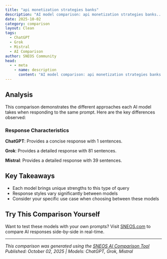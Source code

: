```yaml
---
title: "api monetization strategies banks"
description: "AI model comparison: api monetization strategies banks..."
date: 2025-10-02
category: comparison
layout: Clean
tags:
  - ChatGPT
  - Grok
  - Mistral
  - AI Comparison
author: SNEOS Community
head:
  - - meta
    - name: description
      content: "AI model comparison: api monetization strategies banks..."
---
```


<ChatComparison
  title="api monetization strategies banks"
  prompt="api monetization strategies banks"
  :responses='{
    "ChatGPT": "Monetizing APIs (Application Programming Interfaces) has become an increasingly important strategy for banks and financial institutions in the digital age. With the rise of fintech and the growing demand for seamless financial services, banks can leverage APIs to create new revenue streams, enhance customer experiences, and foster innovation. Here are several API monetization strategies that banks can consider:\n\n### 1. **Transaction Fees**\n   - Charge third-party developers or businesses a fee for each transaction processed through the API. This is common in payment processing APIs, where fees are charged for card transactions, money transfers, and other payment-related services.\n\n### 2. **Subscription-Based Models**\n   - Offer access to premium features or data through a subscription-based model. For example, developers could pay a monthly fee for access to advanced analytics, historical data, or enhanced API functionality.\n\n### 3. **Freemium Models**\n   - Provide a basic level of API access for free while charging for premium features or higher usage limits. This model allows developers to test the API and integrate it into their services before committing to paid tiers.\n\n### 4. **Data Monetization**\n   - Utilize aggregate usage data, transaction data, or customer insights to offer analytical services to businesses. Banks can monetize this data by providing insights on consumer behavior, spending patterns, and market trends, ensuring compliance with privacy regulations.\n\n### 5. **Partnerships and Co-Creation**\n   - Form partnerships with fintech companies, allowing them to build services on top of the bank&#x27;s APIs. In such collaborations, banks can earn revenue sharing or joint enterprise ventures.\n\n### 6. **White-Label Solutions**\n   - Offer white-label solutions, where fintechs can use the bank’s API to build branded financial products. Banks can charge licensing fees or royalties for the use of their underlying technology and infrastructure.\n\n### 7. **Cross-Selling Financial Products**\n   - Use APIs to promote and sell additional financial products to existing customers through third-party applications. For example, if an API provides personal finance management, it can suggest credit cards, loans, or investment products.\n\n### 8. **Enhanced User Experience**\n   - Monetize APIs by providing integrations that enhance user experience, such as easy account aggregation or personal financial management tools. By improving customer retention and satisfaction, banks can enhance their profitability indirectly.\n\n### 9. **API Marketplaces**\n   - Create an API marketplace where external developers can access a range of banking services. Charge for listing services, take a percentage of transactions, or require a subscription for premium access.\n\n### 10. **Compliance and Risk Assessment**\n   - Offer APIs that help other companies with regulatory compliance and risk assessment, charging for access to tools that manage KYC (Know Your Customer), AML (Anti-Money Laundering), and fraud detection.\n\n### 11. **Custom Integrations for Enterprises**\n   - Provide bespoke solutions or integrations for enterprise clients or corporate partners, where pricing is based on the complexity and scale of the solutions provided.\n\n### 12. **Community and Developer Engagement**\n   - Foster a developer community around the bank’s APIs, encouraging innovation. By developing hackathons, contests, and offering developer support, banks can encourage creative uses of their APIs, potentially leading to new business models or partnerships.\n\n### Conclusion\nBanks need to strike a balance between monetizing their APIs and providing value to customers and partners. They must also stay compliant with regulatory requirements and maintain robust security measures. By adopting one or several of these strategies, banks can effectively monetize their APIs while fostering innovation and improving customer engagement.",
    "Grok": "API monetization is a growing trend among banks as they seek to generate new revenue streams, enhance customer experiences, and leverage their data and services through Application Programming Interfaces (APIs). Banks have a wealth of data, infrastructure, and financial services that can be exposed via APIs to third-party developers, fintechs, and other businesses. Below are some effective **API monetization strategies for banks**, tailored to their unique position in the financial ecosystem:\n\n---\n\n### 1. Direct Monetization Models\nBanks can charge fees for access to their APIs based on usage, subscriptions, or specific services. These models include:\n\n- **Pay-per-Use (Transaction-Based Pricing):**  \n  Charge developers or third parties for each API call or transaction processed through the API. For example, a fintech app using a bank\u0027s payment initiation API could be charged a small fee per transaction.  \n  *Example Use Case:* A payment gateway or fintech using the bank\u2019s API to facilitate real-time payments.\n\n- **Subscription-Based Access:**  \n  Offer tiered subscription plans for API access, with different levels of features, usage limits, or support. For instance, a basic plan might allow limited API calls, while a premium plan offers higher limits and priority support.  \n  *Example Use Case:* A startup using a bank\u2019s API for KYC (Know Your Customer) verification subscribes to a monthly plan.\n\n- **Freemium Model:**  \n  Provide free access to basic API features to attract developers and smaller businesses, while charging for advanced features, higher usage quotas, or premium support. This lowers the entry barrier and encourages adoption.  \n  *Example Use Case:* Free access to basic account balance APIs, with a fee for real-time transaction analytics.\n\n---\n\n### 2. Revenue Sharing and Partnerships\nBanks can collaborate with third-party developers, fintechs, and other organizations, sharing revenue generated through joint offerings enabled by APIs.\n\n- **Revenue Sharing with Fintechs:**  \n  Partner with fintech companies to co-create value-added services (e.g., personal finance apps or lending platforms) and share the resulting revenue. The bank provides APIs for data access or payment processing, while the fintech contributes user-facing innovation.  \n  *Example Use Case:* A budgeting app integrates with a bank\u2019s API to access user transaction data and shares subscription revenue with the bank.\n\n- **White-Labeled Services:**  \n  Allow third parties to resell or integrate the bank\u2019s services (e.g., payment processing or loans) under their own brand, with the bank earning a share of the profits. APIs enable seamless integration of these services.  \n  *Example Use Case:* A retailer offering a \u201Cpay later\u201D feature powered by a bank\u2019s loan API, with revenue split between the retailer and the bank.\n\n---\n\n### 3. Data Monetization (Anonymized and Aggregated Data)\nBanks hold vast amounts of financial data that, when anonymized and aggregated, can be valuable to third parties for insights, analytics, and decision-making.\n\n- **Selling Insights via APIs:**  \n  Provide access to aggregated and anonymized data (e.g., spending trends, demographic insights, or regional economic activity) to businesses like retailers, marketers, or research firms. This must comply with data privacy regulations like GDPR or CCPA.  \n  *Example Use Case:* A retail chain uses a bank\u2019s API to understand consumer spending patterns in specific areas for targeted marketing.\n\n- **Personalized Offer Platforms:**  \n  Use APIs to enable third parties to deliver personalized offers or recommendations to bank customers based on spending behavior, with banks earning a commission for successful referrals or transactions.  \n  *Example Use Case:* A travel company accesses spending data (with customer consent) via a bank API to offer tailored vacation deals, and the bank earns a referral fee.\n\n---\n\n### 4. Value-Added Services\nBanks can package their APIs into value-added services that solve specific pain points for businesses or developers, charging a premium for these offerings.\n\n- **Embedded Finance Solutions:**  \n  Enable non-financial businesses (e.g., e-commerce platforms or ride-sharing apps) to embed banking services like payments, loans, or digital wallets into their platforms via APIs. Banks can charge for the integration or take a cut of transactions.  \n  *Example Use Case:* An e-commerce platform uses a bank\u2019s API to offer \u201Cbuy now, pay later\u201D options at checkout, with the bank earning interest or transaction fees.\n\n- **Compliance and Security APIs:**  \n  Offer APIs that help businesses comply with regulatory requirements, such as KYC, AML (Anti-Money Laundering), or fraud detection, and charge for access to these specialized services.  \n  *Example Use Case:* A fintech startup uses a bank\u2019s KYC API to verify customer identities, paying a fee per verification.\n\n---\n\n### 5. Developer Ecosystem and Marketplace\nCreate a developer-friendly ecosystem or marketplace where third parties can discover, test, and integrate bank APIs, fostering innovation and driving monetization.\n\n- **API Marketplace with Premium Access:**  \n  Build a platform where developers can browse and subscribe to APIs, with premium APIs or features available for a fee. Charge for API documentation, sandbox access, or developer support.  \n  *Example Use Case:* A bank offers a sandbox environment for developers to test payment APIs for free, but charges for production access.\n\n- **Innovation Challenges and Hackathons:**  \n  Host events to encourage developers to build innovative solutions using bank APIs. Successful solutions can be commercialized, with revenue shared between the bank and developers.  \n  *Example Use Case:* A hackathon leads to a new budgeting app that uses the bank\u2019s APIs, with the bank earning a percentage of the app\u2019s revenue.\n\n---\n\n### 6. Cross-Selling and Upselling Opportunities\nUse APIs to integrate banking services into third-party platforms while promoting additional bank products to end users.\n\n- **Cross-Selling Financial Products:**  \n  When a third-party app uses a bank\u2019s API (e.g., for payments), the bank can display targeted offers for loans, credit cards, or savings accounts to the app\u2019s users, with marketing fees or commissions tied to successful conversions.  \n  *Example Use Case:* A payment app powered by a bank\u2019s API prompts users to apply for a credit card, with the bank earning revenue from successful applications.\n\n- **Upselling API Features to Developers:**  \n  Encourage developers or businesses using basic APIs to upgrade to premium features, such as faster processing, higher limits, or additional data points, for a fee.  \n  *Example Use Case:* A developer using a free account balance API upgrades to a paid plan for real-time transaction notifications.\n\n---\n\n### Key Considerations for API Monetization in Banking\n- **Regulatory Compliance:**  \n  Ensure API monetization strategies comply with financial regulations, data privacy laws (e.g., GDPR, PSD2 in Europe), and security standards. Obtain customer consent for data sharing and protect sensitive information.\n\n- **Developer Experience (DX):**  \n  Invest in developer portals, clear documentation, sandbox environments, and support to make APIs easy to use. A poor developer experience can hinder adoption, even with attractive pricing.\n\n- **Security and Fraud Prevention:**  \n  Implement robust authentication (e.g., OAuth 2.0), encryption, and monitoring to secure API access and prevent fraud, especially for sensitive financial data and transactions.\n\n- **Customer Value:**  \n  Focus on API solutions that benefit end customers (e.g., faster payments, better financial tools) to drive adoption and justify monetization.\n\n- **Partnerships and Open Banking:**  \n  Leverage open banking regulations (e.g., PSD2 in Europe) to create mandatory or voluntary API programs that encourage third-party innovation while generating revenue.\n\n---\n\n### Examples of Banks Successfully Monetizing APIs\n- **BBVA (Spain):**  \n  BBVA offers a robust API marketplace with services like account aggregation, payments, and business data analytics. They use a combination of freemium and subscription models, targeting fintechs and developers.\n\n- **Standard Chartered (UK/Asia):**  \n  Through its aXess API platform, Standard Chartered provides APIs for corporate clients to integrate banking services like payments and cash management, monetizing through transaction fees and premium access.\n\n- **Citibank (Global):**  \n  Citibank\u2019s API Developer Portal offers APIs for payments, trade finance, and treasury services, charging for API usage and offering value-added analytics services to corporate clients.\n\n---\n\nBy adopting a mix of these monetization strategies, banks can unlock new revenue streams, foster innovation through partnerships, and position themselves as leaders in the digital financial ecosystem. The key is to balance profitability with developer accessibility and customer trust while adhering to regulatory requirements.",
    "Mistral": "API monetization strategies for banks involve leveraging APIs (Application Programming Interfaces) to create new revenue streams, enhance customer experiences, and foster innovation. Here are some key strategies banks can consider:\n\n1. **Direct Monetization**:\n   - **Usage-Based Pricing**: Charge developers or partners based on the number of API calls made.\n   - **Subscription Plans**: Offer tiered subscription plans with different levels of API access and features.\n   - **Transaction Fees**: Charge a fee for each transaction processed through the API.\n\n2. **Indirect Monetization**:\n   - **Partnerships and Ecosystems**: Foster partnerships with fintech companies, third-party developers, and other banks to create a robust ecosystem. This can drive innovation and attract more customers.\n   - **Data Insights**: Use APIs to gather valuable data insights that can be monetized through analytics services or sold to interested parties while ensuring compliance with data privacy regulations.\n   - **Enhanced Customer Experience**: Improve customer satisfaction and loyalty by offering innovative services and features enabled by APIs, which can lead to increased customer retention and acquisition.\n\n3. **Open Banking**:\n   - **PSD2 Compliance**: Ensure compliance with regulations like PSD2 (Payment Services Directive 2) in Europe, which mandates banks to open up their APIs to third-party providers.\n   - **API Marketplaces**: Create an API marketplace where developers can discover, test, and integrate banking APIs. This can attract fintech startups and other businesses looking to build innovative solutions.\n\n4. **Internal Efficiency**:\n   - **Operational Efficiency**: Use APIs to streamline internal processes, reduce operational costs, and improve efficiency. This can lead to cost savings that can be reinvested in other areas.\n   - **Innovation Labs**: Establish innovation labs or sandboxes where developers can experiment with APIs and create new products and services.\n\n5. **Value-Added Services**:\n   - **Premium Features**: Offer premium features or advanced functionalities through APIs that customers can pay for.\n   - **Custom Solutions**: Provide custom API solutions tailored to the specific needs of corporate clients or partners.\n\n6. **Data Monetization**:\n   - **Anonymized Data**: Sell anonymized and aggregated data to market research firms, analytics companies, or other interested parties while ensuring data privacy and compliance.\n   - **Data-Driven Insights**: Offer data-driven insights and analytics services to help businesses make informed decisions.\n\n7. **Platform-as-a-Service (PaaS)**:\n   - **Banking-as-a-Service (BaaS)**: Offer banking services as a platform that other businesses can integrate into their own products and services. This can include lending, payments, and account management APIs.\n   - **White-Label Solutions**: Provide white-label banking solutions that other companies can brand and offer to their customers.\n\n8. **Customer Engagement**:\n   - **Personalized Services**: Use APIs to offer personalized financial services and recommendations to customers, enhancing their engagement and loyalty.\n   - **Omnichannel Experience**: Integrate APIs to provide a seamless omnichannel experience, allowing customers to interact with the bank through various channels (mobile, web, in-branch, etc.).\n\n9. **Security and Compliance**:\n   - **Secure APIs**: Ensure that APIs are secure and comply with regulatory requirements to build trust with partners and customers.\n   - **Compliance Services**: Offer compliance-as-a-service through APIs, helping other businesses meet regulatory requirements.\n\n10. **Developer Experience**:\n    - **Documentation and Support**: Provide comprehensive documentation, tutorials, and support to help developers integrate and use the bank\u0027s APIs effectively.\n    - **Community Building**: Foster a developer community around the bank\u0027s APIs to encourage collaboration and innovation.\n\nBy implementing these strategies, banks can not only generate new revenue streams but also stay competitive in the rapidly evolving financial services landscape."
  }'
  published-date="08:08"
/>

## Analysis

This comparison demonstrates the different approaches each AI model takes when responding to the same prompt. Here are the key differences observed:

### Response Characteristics

**ChatGPT**: Provides a concise response with 1 sentences. 

**Grok**: Provides a detailed response with 81 sentences. 

**Mistral**: Provides a detailed response with 39 sentences. 

## Key Takeaways

- Each model brings unique strengths to this type of query
- Response styles vary significantly between models
- Consider your specific use case when choosing between these models

## Try This Comparison Yourself

Want to test these models with your own prompts? Visit [SNEOS.com](https://sneos.com) to compare AI responses side-by-side in real-time.

---

*This comparison was generated using the [SNEOS AI Comparison Tool](https://sneos.com)*
*Published: October 02, 2025 | Models: ChatGPT, Grok, Mistral*
